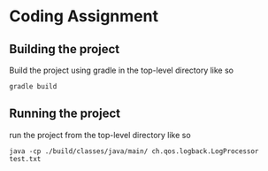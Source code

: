 # Coding Assignment
## Building the project
Build the project using gradle in the top-level directory like so
```
gradle build
```

## Running the project
run the project from the top-level directory like so
```
java -cp ./build/classes/java/main/ ch.qos.logback.LogProcessor test.txt
```